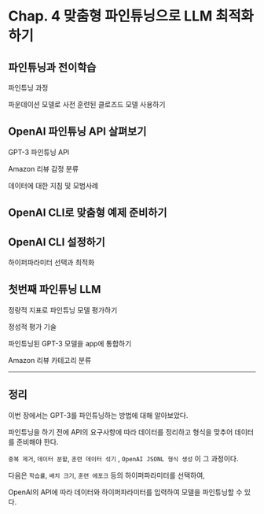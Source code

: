 # Chap. 4 맞춤형 파인튜닝으로 LLM 최적화하기

## 파인튜닝과 전이학습

파인튜닝 과정

파운데이션 모델로 사전 훈련된 클로즈드 모델 사용하기

## OpenAI 파인튜닝 API 살펴보기

GPT-3 파인튜닝 API

Amazon 리뷰 감정 분류

데이터에 대한 지침 및 모범사례

## OpenAI CLI로 맞춤형 예제 준비하기

## OpenAI CLI 설정하기

하이퍼파라미터 선택과 최적화

## 첫번째 파인튜닝 LLM

정량적 지표로 파인튜닝 모델 평가하기

정성적 평가 기술

파인튜닝된 GPT-3 모델을 app에 통합하기

Amazon 리뷰 카테고리 분류

---

## 정리

이번 장에서는 GPT-3를 파인튜닝하는 방법에 대해 알아보았다.

파인튜닝을 하기 전에 API의 요구사항에 따라 데이터를 정리하고 형식을 맞추어 데이터를 준비해야 한다.

`중복 제거`, `데이터 분할`, `훈련 데이터 섞기` , `OpenAI JSONL 형식 생성` 이 그 과정이다.

다음은 `학습률`, `배치 크기`, `훈련 에포크`  등의 하이퍼파라미터를 선택하여,

OpenAI의 API에 따라 데이터와 하이퍼파라미터를 입력하여 모델을 파인튜닝할 수 있다.